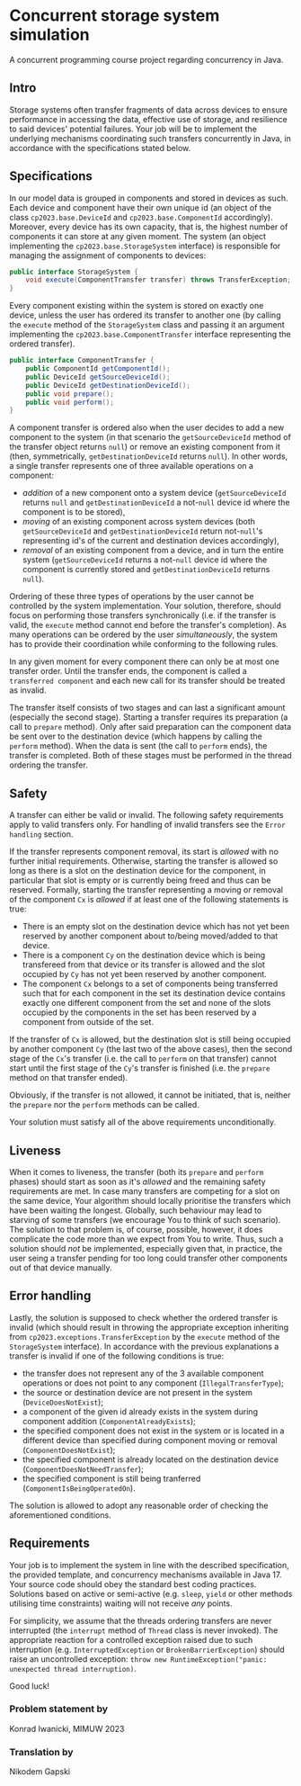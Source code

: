 # Concurrent storage system simulation
A concurrent programming course project regarding concurrency in Java.

## Intro
Storage systems often transfer fragments of data across devices to ensure performance in accessing the data, effective use of storage, and resilience to said devices' potential failures. Your job will be to implement the underlying mechanisms coordinating such transfers concurrently in Java, in accordance with the specifications stated below.

## Specifications
In our model data is grouped in components and stored in devices as such. Each device and component have their own unique id (an object of the class `cp2023.base.DeviceId` and `cp2023.base.ComponentId` accordingly). Moreover, every device has its own capacity, that is, the highest number of components it can store at any given moment. The system (an object implementing the `cp2023.base.StorageSystem` interface) is responsible for managing the assignment of components to devices:

```java
public interface StorageSystem {
	void execute(ComponentTransfer transfer) throws TransferException;
}
```

Every component existing within the system is stored on exactly one device, unless the user has ordered its transfer to another one (by calling the `execute` method of the `StorageSystem` class and passing it an argument implementing the `cp2023.base.ComponentTransfer` interface representing the ordered transfer).

```java
public interface ComponentTransfer {
	public ComponentId getComponentId();
	public DeviceId getSourceDeviceId();
	public DeviceId getDestinationDeviceId();
	public void prepare();
	public void perform();
}
```

A component transfer is ordered also when the user decides to add a new component to the system (in that scenario the `getSourceDeviceId` method of the transfer object returns `null`) or remove an existing component from it (then, symmetrically, `getDestinationDeviceId` returns `null`). In other words, a single transfer represents one of three available operations on a component:
- *addition* of a new component onto a system device (`getSourceDeviceId` returns `null` and `getDestinationDeviceId` a not-`null` device id where the component is to be stored),
- *moving* of an existing component across system devices (both `getSourceDeviceId` and `getDestinationDeviceId` return not-`null`'s representing id's of the current and destination devices accordingly),
- *removal* of an existing component from a device, and in turn the entire system (`getSourceDeviceId` returns a not-`null` device id where the component is currently stored and `getDestinationDeviceId` returns `null`).

Ordering of these three types of operations by the user cannot be controlled by the system implementation. Your solution, therefore, should focus on performing those transfers synchronically (i.e. if the transfer is valid, the `execute` method cannot end before the transfer's completion). As many operations can be ordered by the user *simultaneously*, the system has to provide their coordination while conforming to the following rules.

In any given moment for every component there can only be at most one transfer order. Until the transfer ends, the component is called a `transferred component` and each new call for its transfer should be treated as invalid.

The transfer itself consists of two stages and can last a significant amount (especially the second stage). Starting a transfer requires its preparation (a call to `prepare` method). Only after said preparation can the component data be sent over to the destination device (which happens by calling the `perform` method). When the data is sent (the call to `perform` ends), the transfer is completed. Both of these stages must be performed in the thread ordering the transfer.

## Safety
A transfer can either be valid or invalid. The following safety requirements apply to valid transfers only. For handling of invalid transfers see the `Error handling` section.

If the transfer represents component removal, its start is *allowed* with no further initial requirements. Otherwise, starting the transfer is allowed so long as there is a slot on the destination device for the component, in particular that slot is empty or is currently being freed and thus can be reserved. Formally, starting the transfer representing a moving or removal of the component `Cx` is *allowed* if at least one of the following statements is true:
- There is an empty slot on the destination device which has not yet been reserved by another component about to/being moved/added to that device.
- There is a component `Cy` on the destination device which is being transfereed from that device or its transfer is allowed and the slot occupied by `Cy` has not yet been reserved by another component.
- The component `Cx` belongs to a set of components being transferred such that for each component in the set its destination device contains exactly one different component from the set and none of the slots occupied by the components in the set has been reserved by a component from outside of the set.

If the transfer of `Cx` is allowed, but the destination slot is still being occupied by another component `Cy` (the last two of the above cases), then the second stage of the `Cx`'s transfer (i.e. the call to `perform` on that transfer) cannot start until the first stage of the `Cy`'s transfer is finished (i.e. the `prepare` method on that transfer ended).

Obviously, if the transfer is not allowed, it cannot be initiated, that is, neither the `prepare` nor the `perform` methods can be called.

Your solution must satisfy all of the above requirements unconditionally.

## Liveness

When it comes to liveness, the transfer (both its `prepare` and `perform` phases) should start as soon as it's *allowed* and the remaining safety requirements are met. In case many transfers are competing for a slot on the same device, Your algorithm should locally prioritise the transfers which have been waiting the longest. Globally, such behaviour may lead to starving of some transfers (we encourage You to think of such scenario). The solution to that problem is, of course, possible, however, it does complicate the code more than we expect from You to write. Thus, such a solution should *not* be implemented, especially given that, in practice, the user seing a transfer pending for too long could transfer other components out of that device manually.

## Error handling

Lastly, the solution is supposed to check whether the ordered transfer is invalid (which should result in throwing the appropriate exception inheriting from `cp2023.exceptions.TransferException` by the `execute` method of the `StorageSystem` interface). In accordance with the previous explanations a transfer is invalid if one of the following conditions is true:
- the transfer does not represent any of the 3 available component operations or does not point to any component (`IllegalTransferType`);
- the source or destination device are not present in the system (`DeviceDoesNotExist`);
- a component of the given id already exists in the system during component addition (`ComponentAlreadyExists`);
- the specified component does not exist in the system or is located in a different device than specified during component moving or removal (`ComponentDoesNotExist`);
- the specified component is already located on the destination device (`ComponentDoesNotNeedTransfer`);
- the specified component is still being tranferred (`ComponentIsBeingOperatedOn`).

The solution is allowed to adopt any reasonable order of checking the aforementioned conditions.

## Requirements

Your job is to implement the system in line with the described specification, the provided template, and concurrency mechanisms available in Java 17. Your source code should obey the standard best coding practices. Solutions based on active or semi-active (e.g. `sleep`, `yield` or other methods utilising time constraints) waiting will not receive *any* points.

For simplicity, we assume that the threads ordering transfers are never interrupted (the `interrupt` method of `Thread` class is never invoked). The appropriate reaction for a controlled exception raised due to such interruption (e.g. `InterruptedException` or `BrokenBarrierException`) should raise an uncontrolled exception: `throw new RuntimeException("panic: unexpected thread interruption)`.

Good luck!

### Problem statement by
Konrad Iwanicki, MIMUW 2023

### Translation by
Nikodem Gapski